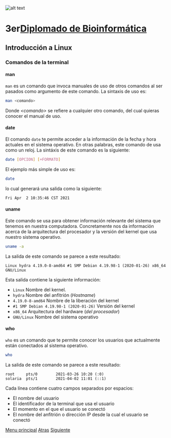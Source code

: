 ![alt text](https://solariabiodata.com.mx/wp-content/uploads/2021/07/logo_red.png "Soluciones de Siguiente Generación")
# 3er[Diplomado de Bioinformática](./)

## Introducción a Linux

### Comandos de la terminal

#### man

`man` es un comando que invoca manuales de uso de otros comandos al ser pasados como argumento de este comando. La sintaxis de uso es:

```bash
man <comando>
```

Donde _\<comando\>_ se refiere a cualquier otro comando, del cual quieras conocer el manual de uso.

#### date

El comando `date` te permite acceder a la información de la fecha y hora actuales en el sistema operativo. En otras palabras, este comando de usa como un reloj. La sintáxis de este comando es la siguiente:

```bash
date [OPCION] [+FORMATO]
```
 
 El ejemplo más simple de uso es:
 
 ```bash
date
```

lo cual generará una salida como la siguiente:

```output
Fri Apr  2 10:35:46 CST 2021
```


#### uname

Este comando se usa para obtener información relevante del sistema que tenemos en nuestra computadora. Concretamente nos da información acerca de la arquitectura del procesador y la versión del kernel que usa nuestro sistema operativo. 

```bash
uname -a
```

La salida de este comando se parece a este resultado:

```output
Linux hydra 4.19.0-8-amd64 #1 SMP Debian 4.19.98-1 (2020-01-26) x86_64 GNU/Linux
```

Esta salida contiene la siguiente información:

 - `Linux` Nombre del kernel.
 - `hydra` Nombre del anfitrión (_Hostname_)
 - `4.19.0-8-amd64` Nombre de la liberación del kernel
 - `#1 SMP Debian 4.19.98-1 (2020-01-26)` Versión del kernel
 - `x86_64` Arquitectura del hardware (_del procesador_)
 -  `GNU/Linux` Nombre del sistema operativo


#### who

`who` es un comando que te permite conocer los usuarios que actualmente están conectados al sistema operativo.

```bash
who
```

La salida de este comando se parece a este resultado:

```output
root     pts/0        2021-03-26 10:20 (:0)
solaria  pts/1        2021-04-02 11:01 (::1)
```

Cada línea contiene cuatro campos separados por espacios:
 
 - El nombre del usuario
 - El identificador de la terminal que usa el usuario
 - El momento en el que el usuario se conectó
 - El nombre del anfitrión o dirección IP desde la cual el usuario se conectó



[Menu principal](./) 
[Atras](./sistemaArchivos)
[Siguiente](./operacionesArchivosTexto)
